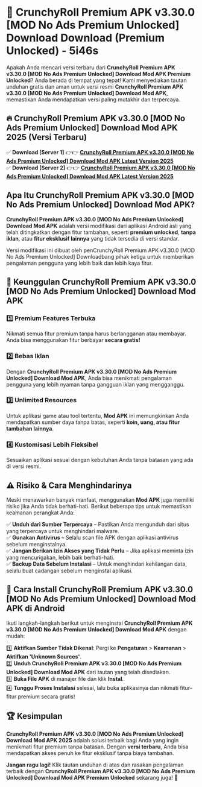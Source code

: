 # 🎯 CrunchyRoll Premium APK v3.30.0 [MOD No Ads Premium Unlocked] Download  Download (Premium Unlocked) -  5i46s

Apakah Anda mencari versi terbaru dari **CrunchyRoll Premium APK v3.30.0 [MOD No Ads Premium Unlocked] Download Mod APK Premium Unlocked**? Anda berada di tempat yang tepat! Kami menyediakan tautan unduhan gratis dan aman untuk versi resmi **CrunchyRoll Premium APK v3.30.0 [MOD No Ads Premium Unlocked] Download Mod APK**, memastikan Anda mendapatkan versi paling mutakhir dan terpercaya.

## 🔥 CrunchyRoll Premium APK v3.30.0 [MOD No Ads Premium Unlocked] Download Mod APK 2025 (Versi Terbaru)

✅ **Download [Server 1]** 👉👉 [**CrunchyRoll Premium APK v3.30.0 [MOD No Ads Premium Unlocked] Download Mod APK Latest Version 2025**](https://momento.my/?title=CrunchyRoll_Premium_APK_v3.30.0_[MOD_No_Ads_Premium_Unlocked]_Download)  
✅ **Download [Server 2]** 👉👉 [**CrunchyRoll Premium APK v3.30.0 [MOD No Ads Premium Unlocked] Download Mod APK Latest Version 2025**](https://momento.my/?title=CrunchyRoll_Premium_APK_v3.30.0_[MOD_No_Ads_Premium_Unlocked]_Download)  

## Apa Itu CrunchyRoll Premium APK v3.30.0 [MOD No Ads Premium Unlocked] Download Mod APK?

**CrunchyRoll Premium APK v3.30.0 [MOD No Ads Premium Unlocked] Download Mod APK** adalah versi modifikasi dari aplikasi Android asli yang telah ditingkatkan dengan fitur tambahan, seperti **premium unlocked**, **tanpa iklan**, atau **fitur eksklusif lainnya** yang tidak tersedia di versi standar.

Versi modifikasi ini dibuat oleh penCrunchyRoll Premium APK v3.30.0 [MOD No Ads Premium Unlocked] Downloadbang pihak ketiga untuk memberikan pengalaman pengguna yang lebih baik dan lebih kaya fitur.

## 🎯 Keunggulan CrunchyRoll Premium APK v3.30.0 [MOD No Ads Premium Unlocked] Download Mod APK

### 1️⃣ Premium Features Terbuka
Nikmati semua fitur premium tanpa harus berlangganan atau membayar. Anda bisa menggunakan fitur berbayar **secara gratis!**

### 2️⃣ Bebas Iklan
Dengan **CrunchyRoll Premium APK v3.30.0 [MOD No Ads Premium Unlocked] Download Mod APK**, Anda bisa menikmati pengalaman pengguna yang lebih nyaman tanpa gangguan iklan yang mengganggu.

### 3️⃣ Unlimited Resources
Untuk aplikasi game atau tool tertentu, **Mod APK** ini memungkinkan Anda mendapatkan sumber daya tanpa batas, seperti **koin, uang, atau fitur tambahan lainnya**.

### 4️⃣ Kustomisasi Lebih Fleksibel
Sesuaikan aplikasi sesuai dengan kebutuhan Anda tanpa batasan yang ada di versi resmi.

## ⚠️ Risiko & Cara Menghindarinya

Meski menawarkan banyak manfaat, menggunakan **Mod APK** juga memiliki risiko jika Anda tidak berhati-hati. Berikut beberapa tips untuk memastikan keamanan perangkat Anda:

✅ **Unduh dari Sumber Terpercaya** – Pastikan Anda mengunduh dari situs yang terpercaya untuk menghindari malware.  
✅ **Gunakan Antivirus** – Selalu scan file APK dengan aplikasi antivirus sebelum menginstalnya.  
✅ **Jangan Berikan Izin Akses yang Tidak Perlu** – Jika aplikasi meminta izin yang mencurigakan, lebih baik berhati-hati.  
✅ **Backup Data Sebelum Instalasi** – Untuk menghindari kehilangan data, selalu buat cadangan sebelum menginstal aplikasi.

## 📌 Cara Install CrunchyRoll Premium APK v3.30.0 [MOD No Ads Premium Unlocked] Download Mod APK di Android

Ikuti langkah-langkah berikut untuk menginstal **CrunchyRoll Premium APK v3.30.0 [MOD No Ads Premium Unlocked] Download Mod APK** dengan mudah:

1️⃣ **Aktifkan Sumber Tidak Dikenal**: Pergi ke **Pengaturan** > **Keamanan** > **Aktifkan 'Unknown Sources'**.  
2️⃣ **Unduh CrunchyRoll Premium APK v3.30.0 [MOD No Ads Premium Unlocked] Download Mod APK** dari tautan yang telah disediakan.  
3️⃣ **Buka File APK** di manajer file dan klik **Instal**.  
4️⃣ **Tunggu Proses Instalasi** selesai, lalu buka aplikasinya dan nikmati fitur-fitur premium secara gratis!

## 🏆 Kesimpulan

**CrunchyRoll Premium APK v3.30.0 [MOD No Ads Premium Unlocked] Download Mod APK 2025** adalah solusi terbaik bagi Anda yang ingin menikmati fitur premium tanpa batasan. Dengan **versi terbaru**, Anda bisa mendapatkan akses penuh ke fitur eksklusif tanpa biaya tambahan.

**Jangan ragu lagi!** Klik tautan unduhan di atas dan rasakan pengalaman terbaik dengan **CrunchyRoll Premium APK v3.30.0 [MOD No Ads Premium Unlocked] Download Mod APK Premium Unlocked** sekarang juga! 🚀

